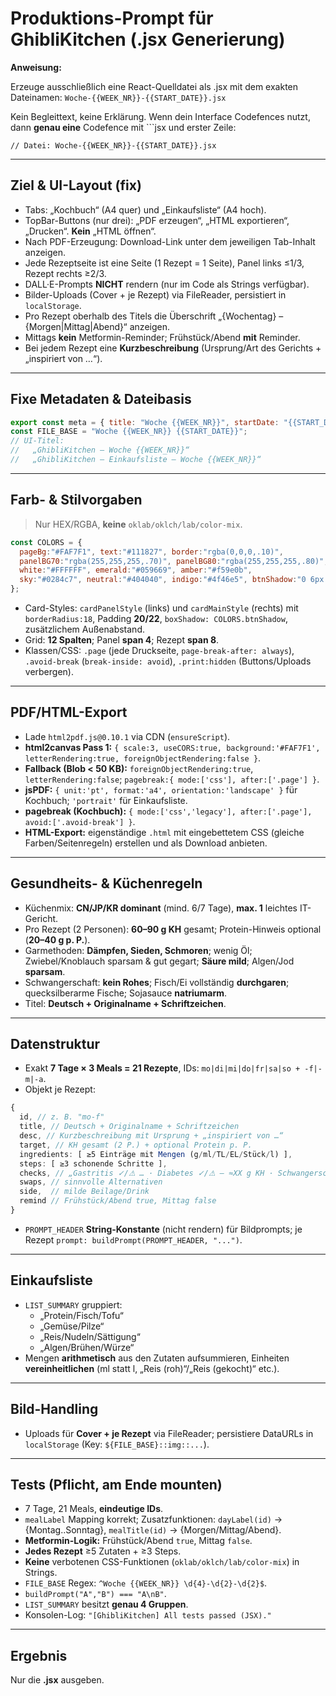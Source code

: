 # Produktions-Prompt für GhibliKitchen (.jsx Generierung)

**Anweisung:**

Erzeuge ausschließlich eine React-Quelldatei als .jsx mit dem exakten Dateinamen: `Woche-{{WEEK_NR}}-{{START_DATE}}.jsx`

Kein Begleittext, keine Erklärung. Wenn dein Interface Codefences nutzt, dann **genau eine** Codefence mit ```jsx und erster Zeile:

```text
// Datei: Woche-{{WEEK_NR}}-{{START_DATE}}.jsx
```

---

## Ziel & UI-Layout (fix)

- Tabs: „Kochbuch“ (A4 quer) und „Einkaufsliste“ (A4 hoch).
- TopBar-Buttons (nur drei): „PDF erzeugen“, „HTML exportieren“, „Drucken“. **Kein** „HTML öffnen“.
- Nach PDF-Erzeugung: Download-Link unter dem jeweiligen Tab-Inhalt anzeigen.
- Jede Rezeptseite ist eine Seite (1 Rezept = 1 Seite), Panel links ≤1/3, Rezept rechts ≥2/3.
- DALL·E-Prompts **NICHT** rendern (nur im Code als Strings verfügbar).
- Bilder-Uploads (Cover + je Rezept) via FileReader, persistiert in `localStorage`.
- Pro Rezept oberhalb des Titels die Überschrift „{Wochentag} – {Morgen|Mittag|Abend}“ anzeigen.
- Mittags **kein** Metformin-Reminder; Frühstück/Abend **mit** Reminder.
- Bei jedem Rezept eine **Kurzbeschreibung** (Ursprung/Art des Gerichts + „inspiriert von …“).

---

## Fixe Metadaten & Dateibasis

```js
export const meta = { title: "Woche {{WEEK_NR}}", startDate: "{{START_DATE}}", id: "woche-{{WEEK_NR}}-{{START_DATE}}" }
const FILE_BASE = "Woche {{WEEK_NR}} {{START_DATE}}";
// UI-Titel:
//   „GhibliKitchen – Woche {{WEEK_NR}}“
//   „GhibliKitchen – Einkaufsliste – Woche {{WEEK_NR}}“
```

---

## Farb- & Stilvorgaben

> Nur HEX/RGBA, **keine** `oklab/oklch/lab/color-mix`.

```js
const COLORS = {
  pageBg:"#FAF7F1", text:"#111827", border:"rgba(0,0,0,.10)",
  panelBG70:"rgba(255,255,255,.70)", panelBG80:"rgba(255,255,255,.80)",
  white:"#FFFFFF", emerald:"#059669", amber:"#f59e0b",
  sky:"#0284c7", neutral:"#404040", indigo:"#4f46e5", btnShadow:"0 6px 20px rgba(0,0,0,.12)"
};
```

- Card-Styles: `cardPanelStyle` (links) und `cardMainStyle` (rechts) mit `borderRadius:18`, Padding **20/22**, `boxShadow: COLORS.btnShadow`, zusätzlichem Außenabstand.
- Grid: **12 Spalten**; Panel **span 4**; Rezept **span 8**.
- Klassen/CSS: `.page` (jede Druckseite, `page-break-after: always`), `.avoid-break` (`break-inside: avoid`), `.print:hidden` (Buttons/Uploads verbergen).

---

## PDF/HTML-Export

- Lade `html2pdf.js@0.10.1` via CDN (`ensureScript`).
- **html2canvas Pass 1:** `{ scale:3, useCORS:true, background:'#FAF7F1', letterRendering:true, foreignObjectRendering:false }`.
- **Fallback (Blob < 50 KB):** `foreignObjectRendering:true`, `letterRendering:false`; `pagebreak:{ mode:['css'], after:['.page'] }`.
- **jsPDF:** `{ unit:'pt', format:'a4', orientation:'landscape' }` für Kochbuch; `'portrait'` für Einkaufsliste.
- **pagebreak (Kochbuch):** `{ mode:['css','legacy'], after:['.page'], avoid:['.avoid-break'] }`.
- **HTML-Export:** eigenständige `.html` mit eingebettetem CSS (gleiche Farben/Seitenregeln) erstellen und als Download anbieten.

---

## Gesundheits- & Küchenregeln

- Küchenmix: **CN/JP/KR dominant** (mind. 6/7 Tage), **max. 1** leichtes IT-Gericht.
- Pro Rezept (2 Personen): **60–90 g KH** gesamt; Protein-Hinweis optional (**20–40 g p. P.**).
- Garmethoden: **Dämpfen, Sieden, Schmoren**; wenig Öl; Zwiebel/Knoblauch sparsam & gut gegart; **Säure mild**; Algen/Jod **sparsam**.
- Schwangerschaft: **kein Rohes**; Fisch/Ei vollständig **durchgaren**; quecksilberarme Fische; Sojasauce **natriumarm**.
- Titel: **Deutsch + Originalname + Schriftzeichen**.

---

## Datenstruktur

- Exakt **7 Tage × 3 Meals = 21 Rezepte**, IDs: `mo|di|mi|do|fr|sa|so + -f|-m|-a`.
- Objekt je Rezept:

```ts
{
  id, // z. B. "mo-f"
  title, // Deutsch + Originalname + Schriftzeichen
  desc, // Kurzbeschreibung mit Ursprung + „inspiriert von …“
  target, // KH gesamt (2 P.) + optional Protein p. P.
  ingredients: [ ≥5 Einträge mit Mengen (g/ml/TL/EL/Stück/l) ],
  steps: [ ≥3 schonende Schritte ],
  checks, // „Gastritis ✓/⚠︎ … · Diabetes ✓/⚠︎ – ≈XX g KH · Schwangerschaft ✓/⚠︎ …“
  swaps, // sinnvolle Alternativen
  side,  // milde Beilage/Drink
  remind // Frühstück/Abend true, Mittag false
}
```

- `PROMPT_HEADER` **String-Konstante** (nicht rendern) für Bildprompts; je Rezept `prompt: buildPrompt(PROMPT_HEADER, "...")`.

---

## Einkaufsliste

- `LIST_SUMMARY` gruppiert:
  - „Protein/Fisch/Tofu“
  - „Gemüse/Pilze“
  - „Reis/Nudeln/Sättigung“
  - „Algen/Brühen/Würze“
- Mengen **arithmetisch** aus den Zutaten aufsummieren, Einheiten **vereinheitlichen** (ml statt l, „Reis (roh)“/„Reis (gekocht)“ etc.).

---

## Bild-Handling

- Uploads für **Cover + je Rezept** via FileReader; persistiere DataURLs in `localStorage` (Key: ``${FILE_BASE}::img::...``).

---

## Tests (Pflicht, am Ende mounten)

- 7 Tage, 21 Meals, **eindeutige IDs**.
- `mealLabel` Mapping korrekt; Zusatzfunktionen: `dayLabel(id)` → {Montag..Sonntag}, `mealTitle(id)` → {Morgen/Mittag/Abend}.
- **Metformin-Logik:** Frühstück/Abend `true`, Mittag `false`.
- **Jedes Rezept** ≥5 Zutaten + ≥3 Steps.
- **Keine** verbotenen CSS-Funktionen (`oklab/oklch/lab/color-mix`) in Strings.
- `FILE_BASE` Regex: `^Woche {{WEEK_NR}} \d{4}-\d{2}-\d{2}$`.
- `buildPrompt("A","B") === "A\nB"`.
- `LIST_SUMMARY` besitzt **genau 4 Gruppen**.
- Konsolen-Log: `"[GhibliKitchen] All tests passed (JSX)."`

---

## Ergebnis

Nur die **.jsx** ausgeben.

